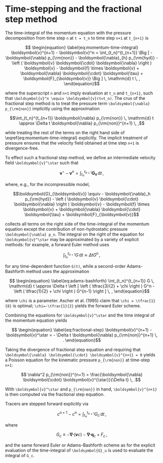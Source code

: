 # Time-stepping and the fractional step method

The time-integral of the momentum equation with the pressure decomposition from time step ``n`` at ``t = t_n`` 
to time step ``n+1`` at ``t_{n+1}`` is
```math
    \begin{equation}
    \label{eq:momentum-time-integral}
    \boldsymbol{v}^{n+1} - \boldsymbol{v}^n = 
        \int_{t_n}^{t_{n+1}} \Big [ - \boldsymbol{\nabla} p_{\rm{non}} 
                                    - \boldsymbol{\nabla}_{h} p_{\rm{hyd}} 
                                    - \left ( \boldsymbol{v} \boldsymbol{\cdot} \boldsymbol{\nabla} \right ) \boldsymbol{v} 
                                    - \boldsymbol{f} \times \boldsymbol{v} 
                                    + \boldsymbol{\nabla} \boldsymbol{\cdot} \boldsymbol{\tau} 
                                    + \boldsymbol{F}_{\boldsymbol{v}} \Big ] \, \mathrm{d} t \, ,
    \end{equation}
```
where the superscript ``n`` and ``n+1`` imply evaluation at ``t_n`` and ``t_{n+1}``, 
such that ``\boldsymbol{v}^n \equiv \boldsymbol{v}(t=t_n)``.
The crux of the fractional step method is to treat the pressure term 
``\boldsymbol{\nabla} p_{\rm{non}}`` implicitly using the approximation
```math
\int_{t_n}^{t_{n+1}} \boldsymbol{\nabla} p_{\rm{non}} \, \mathrm{d} t \approx 
    \Delta t \boldsymbol{\nabla} p_{\rm{non}}^{n+1} \, ,
```
while treating the rest of the terms on the right hand side of \eqref{eq:momentum-time-integral} explicitly.
The implicit treatment of pressure ensures that the velocity field obtained at time step ``n+1`` is divergence-free.

To effect such a fractional step method, we define an intermediate velocity field ``\boldsymbol{v}^\star`` such that
```math
    \begin{equation}
    \label{eq:intermediate-velocity-field}
    \boldsymbol{v}^\star - \boldsymbol{v}^n = \int_{t_n}^{t_{n+1}} \boldsymbol{G}_{\boldsymbol{v}} \, \mathrm{d} t \, ,
    \end{equation}
```
where, e.g., for the incompressible model, 
```math
\boldsymbol{G}_{\boldsymbol{v}} \equiv - \boldsymbol{\nabla}_h p_{\rm{hyd}} 
                       - \left ( \boldsymbol{v} \boldsymbol{\cdot} \boldsymbol{\nabla} \right ) \boldsymbol{v} 
                       - \boldsymbol{f} \times \boldsymbol{v} 
                       + \boldsymbol{\nabla} \boldsymbol{\cdot} \boldsymbol{\tau} 
                       + \boldsymbol{F}_{\boldsymbol{v}}
```
collects all terms on the right side of the time-integral of the momentum equation except the 
contribution of non-hydrostatic pressure ``\boldsymbol{\nabla} p_n``. The integral on the right 
of the equation for ``\boldsymbol{v}^\star`` may be approximated by a variety of  explicit methods: 
for example, a forward Euler method uses
```math
    \begin{equation}
    \int_{t_n}^{t_{n+1}} G \, \mathrm{d} t \approx \Delta t G^n \, ,
    \label{eq:forward-euler}
    \end{equation}
```
for any time-dependent function ``G(t)``, while a second-order Adams-Bashforth method uses the approximation
```math
    \begin{equation}
    \label{eq:adams-bashforth}
    \int_{t_n}^{t_{n+1}} G \, \mathrm{d} t \approx 
        \Delta t \left [ \left ( \tfrac{3}{2} + \chi \right ) G^n 
        - \left ( \tfrac{1}{2} + \chi \right ) G^{n-1} \right ] \, ,
    \end{equation}
```
where ``\chi`` is a parameter. Ascher et al. (1995) claim that ``\chi = \tfrac{1}{8}`` is optimal; 
``\chi=-\tfrac{1}{2}`` yields the forward Euler scheme.

Combining the equations for ``\boldsymbol{v}^\star`` and the time integral of the momentum equation yields
```math
    \begin{equation}
    \label{eq:fractional-step}
    \boldsymbol{v}^{n+1} - \boldsymbol{v}^\star = - \Delta t \boldsymbol{\nabla} p_{\rm{non}}^{n+1} \, .
    \end{equation}
```
Taking the divergence of fractional step equation and requiring that 
``\boldsymbol{\nabla} \boldsymbol{\cdot} \boldsymbol{v}^{n+1} = 0`` yields a Poisson equation 
for the kinematic pressure ``p_{\rm{non}}`` at time-step ``n+1``:
```math
    \nabla^2 p_{\rm{non}}^{n+1} = \frac{\boldsymbol{\nabla} \boldsymbol{\cdot} \boldsymbol{v}^{\star}}{\Delta t} \, .
```
With ``\boldsymbol{v}^\star`` and ``p_{\rm{non}}`` in hand, ``\boldsymbol{v}^{n+1}`` is then 
computed via the fractional step equation.

Tracers are stepped forward explicitly via
```math
    \begin{equation}
    \label{eq:tracer-timestep}
    c^{n+1} - c^n = \int_{t_n}^{t_{n+1}} G_c \, \mathrm{d} t \, ,
    \end{equation}
```
where 
```math
    G_c \equiv - \boldsymbol{\nabla} \boldsymbol{\cdot} \left ( \boldsymbol{v} c \right ) - \boldsymbol{\nabla} \boldsymbol{\cdot} \boldsymbol{q}_c + F_c \, ,
```
and the same forward Euler or Adams-Bashforth scheme as for the explicit evaluation of the time-integral of
``\boldsymbol{G}_u`` is used to evaluate the integral of ``G_c``.
